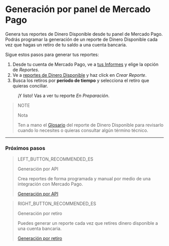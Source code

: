 
# Generación por panel de Mercado Pago

Genera tus reportes de Dinero Disponible desde tu panel de Mercado Pago. Podrás programar la generación de un reporte de Dinero Disponible cada vez que hagas un retiro de tu saldo a una cuenta bancaria.

Sigue estos pasos para generar tus reportes:

1. Desde tu cuenta de Mercado Pago, ve a [tus Informes](https://www.mercadopago.com.ar/balance/reports) y elige la opción de *Reportes*.
1. Ve a [reportes de Dinero Disponible](https://www.mercadopago.com.ar/balance/reports?page=1#!/bank-report) y haz click en *Crear Reporte*.
1. Busca los retiros por **período de tiempo** y selecciona el retiro que quieras conciliar.

<span style="margin-left:40px">¡Y listo! Vas a ver tu reporte *En Preparación*.</span>


> NOTE
>
> Nota
>
> Ten a mano el [Glosario](https://www.mercadopago.com.ar/developers/es/guides/manage-account/reports/available-money/glossary) del reporte de Dinero Disponible para revisarlo cuando lo necesites o quieras consultar algún término técnico.

<hr/>

### Próximos pasos

> LEFT_BUTTON_RECOMMENDED_ES
>
> Generación por API
>
> Crea reportes de forma programada y manual por medio de una integración con Mercado Pago.
>
> [Generación por API](https://www.mercadopago.com.ar/developers/es/guides/manage-account/reports/available-money/api)

> RIGHT_BUTTON_RECOMMENDED_ES
>
> Generación por retiro
>
> Puedes generar un reporte cada vez que retires dinero disponible a una cuenta bancaria.
>
> [Generación por retiro](https://www.mercadopago.com.ar/developers/es/guides/manage-account/reports/available-money/withdrawal)

